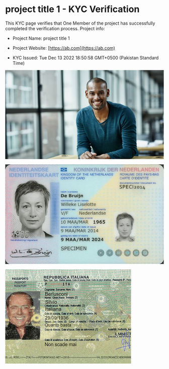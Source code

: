 # project title 1 - KYC Verification
		


This KYC page verifies that One Member of the project has successfully completed the verification process. Project info:
		


- Project Name: project title 1
		

- Project Website: [https://ab.com](https://ab.com)
		

- KYC Issued: Tue Dec 13 2022 18:50:58 GMT+0500 (Pakistan Standard Time)
		


![This is an face image](./personFace.png)
		

![This is an cnic image](./cnicImage.png)
		

![This is an passport image](./passportImage.png)
	